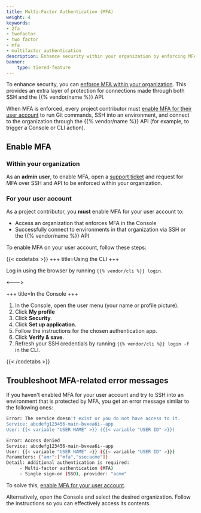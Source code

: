 ```yaml
---
title: Multi-Factor Authentication (MFA)
weight: 4
keywords: 
- 2fa
- twofactor
- two factor
- mfa
- multifactor authentication
description: Enhance security within your organization by enforcing MFA over SSH and the {{% vendor/name %}} API.
banner: 
    type: tiered-feature
---
```


To enhance security, you can [enforce MFA within your organization](#within-your-organization).
This provides an extra layer of protection for connections made through both SSH and the {{% vendor/name %}} API.

When MFA is enforced, every project contributor must [enable MFA for their user account](#for-your-user-account) to run Git commands, SSH into an environment, and connect to the organization through the {{% vendor/name %}} API (for example, to trigger a Console or CLI action).

## Enable MFA

### Within your organization

As an **admin user**, to enable MFA, open a [support ticket](/learn/overview/get-support)
and request for MFA over SSH and API to be enforced within your organization.

### For your user account

As a project contributor, you **must** enable MFA for your user account to:

- Access an organization that enforces MFA in the Console
- Successfully connect to environments in that organization via SSH or the {{% vendor/name %}} API

To enable MFA on your user account, follow these steps:

{{< codetabs >}}
+++
title=Using the CLI
+++

Log in using the browser by running `{{% vendor/cli %}} login`.

<--->

+++
title=In the Console
+++

1. In the Console, open the user menu (your name or profile picture).
2. Click **My profile**
3. Click **Security**.
4. Click **Set up application**.
5. Follow the instructions for the chosen authentication app.
6. Click **Verify & save**.
7. Refresh your SSH credentials by running `{{% vendor/cli %}} login -f` in the CLI.

{{< /codetabs >}}

## Troubleshoot MFA-related error messages

If you haven't enabled MFA for your user account and try to SSH into an environment that is protected by MFA,
you get an error message similar to the following ones:

```bash
Error: The service doesn't exist or you do not have access to it.
Service: abcdefg123456-main-bvxea6i--app
User: {{< variable "USER NAME" >}} ({{< variable "USER ID" >}})
```

```bash
Error: Access denied
Service: abcdefg123456-main-bvxea6i--app
User: {{< variable "USER NAME" >}} ({{< variable "USER ID" >}})
Parameters: {"amr":["mfa","sso:acme"]}
Detail: Additional authentication is required:
	 - Multi-factor authentication (MFA)
	 - Single sign-on (SSO), provider: "acme"
```

To solve this, [enable MFA for your user account](#for-your-user-account).

Alternatively, open the Console and select the desired organization.
Follow the instructions so you can effectively access its contents.